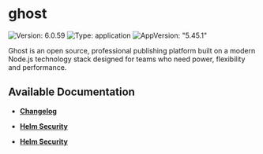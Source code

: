 # ghost

![Version: 6.0.59](https://img.shields.io/badge/Version-6.0.59-informational?style=flat-square) ![Type: application](https://img.shields.io/badge/Type-application-informational?style=flat-square) ![AppVersion: "5.45.1"](https://img.shields.io/badge/AppVersion-"5.45.1"-informational?style=flat-square)

Ghost is an open source, professional publishing platform built on a modern Node.js technology stack designed for teams who need power, flexibility and performance.

## Available Documentation

- [**Changelog**](CHANGELOG)

- [**Helm Security**](container-security)

- [**Helm Security**](helm-security)

